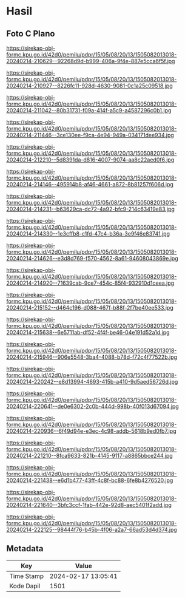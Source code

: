 # Hasil

## Foto C Plano

https://sirekap-obj-formc.kpu.go.id/42d0/pemilu/pdpr/15/05/08/20/13/1505082013018-20240214-210629--92268d9d-b999-406a-9f4e-887e5cca6f5f.jpg

https://sirekap-obj-formc.kpu.go.id/42d0/pemilu/pdpr/15/05/08/20/13/1505082013018-20240214-210927--8226fc11-928d-4630-9081-0c1a25c09518.jpg

https://sirekap-obj-formc.kpu.go.id/42d0/pemilu/pdpr/15/05/08/20/13/1505082013018-20240214-211042--80b31731-f09a-414f-a5c9-a4587296c0b1.jpg

https://sirekap-obj-formc.kpu.go.id/42d0/pemilu/pdpr/15/05/08/20/13/1505082013018-20240214-211446--3ce130ee-f9ca-4e94-949a-034171dee934.jpg

https://sirekap-obj-formc.kpu.go.id/42d0/pemilu/pdpr/15/05/08/20/13/1505082013018-20240214-212210--5d8391da-d816-4007-9074-aa8c22aed0f6.jpg

https://sirekap-obj-formc.kpu.go.id/42d0/pemilu/pdpr/15/05/08/20/13/1505082013018-20240214-214146--495914b8-af46-4661-a872-8b81257f606d.jpg

https://sirekap-obj-formc.kpu.go.id/42d0/pemilu/pdpr/15/05/08/20/13/1505082013018-20240214-214231--b63629ca-dc72-4a92-bfc9-214c63419e83.jpg

https://sirekap-obj-formc.kpu.go.id/42d0/pemilu/pdpr/15/05/08/20/13/1505082013018-20240214-214330--1e3cffb8-c1fd-47c4-b36a-3e9f46e83741.jpg

https://sirekap-obj-formc.kpu.go.id/42d0/pemilu/pdpr/15/05/08/20/13/1505082013018-20240214-214626--e3d8d769-f570-4562-8a61-94608043869e.jpg

https://sirekap-obj-formc.kpu.go.id/42d0/pemilu/pdpr/15/05/08/20/13/1505082013018-20240214-214920--71639cab-9ce7-454c-85f4-932910d1ceea.jpg

https://sirekap-obj-formc.kpu.go.id/42d0/pemilu/pdpr/15/05/08/20/13/1505082013018-20240214-215152--d464c196-d088-467f-b88f-2f7be40ee533.jpg

https://sirekap-obj-formc.kpu.go.id/42d0/pemilu/pdpr/15/05/08/20/13/1505082013018-20240214-215638--6e5711ab-df52-4f4f-be46-04e191d52a1d.jpg

https://sirekap-obj-formc.kpu.go.id/42d0/pemilu/pdpr/15/05/08/20/13/1505082013018-20240214-215946--906e5548-3ba4-4088-b78d-f72c4f77522b.jpg

https://sirekap-obj-formc.kpu.go.id/42d0/pemilu/pdpr/15/05/08/20/13/1505082013018-20240214-220242--e8d13994-4693-415b-a410-9d5aed56726d.jpg

https://sirekap-obj-formc.kpu.go.id/42d0/pemilu/pdpr/15/05/08/20/13/1505082013018-20240214-220641--de0e6302-2c0b-444d-998b-40f013d67094.jpg

https://sirekap-obj-formc.kpu.go.id/42d0/pemilu/pdpr/15/05/08/20/13/1505082013018-20240214-220936--6f49d94e-e3ec-4c98-addb-5618b9ed0fb7.jpg

https://sirekap-obj-formc.kpu.go.id/42d0/pemilu/pdpr/15/05/08/20/13/1505082013018-20240214-221210--8fca9633-821b-4145-9117-a8865bbce244.jpg

https://sirekap-obj-formc.kpu.go.id/42d0/pemilu/pdpr/15/05/08/20/13/1505082013018-20240214-221438--e6d1b477-43ff-4c8f-bc88-6fe8b4276520.jpg

https://sirekap-obj-formc.kpu.go.id/42d0/pemilu/pdpr/15/05/08/20/13/1505082013018-20240214-221640--3bfc3ccf-1fab-442e-92d8-aec5401f2add.jpg

https://sirekap-obj-formc.kpu.go.id/42d0/pemilu/pdpr/15/05/08/20/13/1505082013018-20240214-222125--98444f76-b45b-4f06-a2a7-66ad53d4d374.jpg


## Metadata

| Key        | Value               |
| ---------- | ------------------- |
| Time Stamp | 2024-02-17 13:05:41 |
| Kode Dapil | 1501                |




